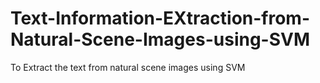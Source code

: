 # Text-Information-EXtraction-from-Natural-Scene-Images-using-SVM
To Extract the text from natural scene images using SVM 
